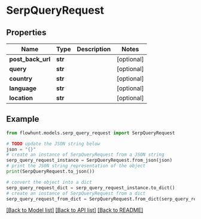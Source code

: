 # SerpQueryRequest


## Properties

Name | Type | Description | Notes
------------ | ------------- | ------------- | -------------
**post_back_url** | **str** |  | [optional] 
**query** | **str** |  | [optional] 
**country** | **str** |  | [optional] 
**language** | **str** |  | [optional] 
**location** | **str** |  | [optional] 

## Example

```python
from flowhunt.models.serp_query_request import SerpQueryRequest

# TODO update the JSON string below
json = "{}"
# create an instance of SerpQueryRequest from a JSON string
serp_query_request_instance = SerpQueryRequest.from_json(json)
# print the JSON string representation of the object
print(SerpQueryRequest.to_json())

# convert the object into a dict
serp_query_request_dict = serp_query_request_instance.to_dict()
# create an instance of SerpQueryRequest from a dict
serp_query_request_from_dict = SerpQueryRequest.from_dict(serp_query_request_dict)
```
[[Back to Model list]](../README.md#documentation-for-models) [[Back to API list]](../README.md#documentation-for-api-endpoints) [[Back to README]](../README.md)


